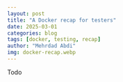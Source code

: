 ```yaml
---
layout: post
title: "A Docker recap for testers"
date: 2025-03-01
categories: blog
tags: [docker, testing, recap]
author: "Mehrdad Abdi"
img: docker-recap.webp
---
```


Todo
